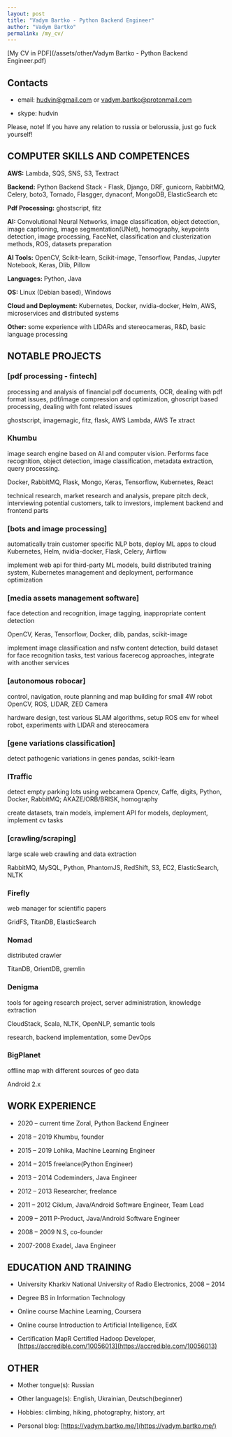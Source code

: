 ```yaml
---
layout: post
title: "Vadym Bartko - Python Backend Engineer"
author: "Vadym Bartko"
permalink: /my_cv/
---
```



[My CV in PDF](/assets/other/Vadym Bartko - Python Backend Engineer.pdf)


## Contacts
* email: [hudvin@gmail.com](hudvin@gmail.com) or [vadym.bartko@protonmail.com](vadym.bartko@protonmail.com)

* skype: hudvin



Please, note! If you have any relation to russia or belorussia, just go fuck yourself!


## COMPUTER SKILLS AND COMPETENCES
**AWS:**
Lambda, SQS, SNS, S3, Textract

**Backend:**
Python Backend Stack - Flask, Django, DRF, gunicorn, RabbitMQ, Celery,
boto3, Tornado, Flasgger, dynaconf, MongoDB, ElasticSearch etc

**Pdf Processing:**
ghostscript, fitz

**AI:**
Convolutional Neural Networks, image classification, object detection, image
captioning, image segmentation(UNet), homography, keypoints detection,
image processing, FaceNet, classification and clusterization methods, ROS,
datasets preparation

**AI Tools:**
OpenCV, Scikit-learn, Scikit-image, Tensorflow, Pandas, Jupyter Notebook,
Keras, Dlib, Pillow

**Languages:**
Python, Java

**OS:**
Linux (Debian based), Windows

**Cloud and Deployment:**
Kubernetes, Docker, nvidia-docker, Helm, AWS, microservices and distributed systems

**Other:**
some experience with LIDARs and stereocameras, R&D, basic language
processing



## NOTABLE PROJECTS
### [pdf processing - fintech]
processing and analysis of financial pdf documents, OCR, dealing with pdf
format issues, pdf/image compression and optimization, ghoscript based
processing, dealing with font related issues

ghostscript, imagemagic, fitz, flask, AWS Lambda, AWS Te xtract

### Khumbu
image search engine based on AI and computer vision. Performs face
recognition, object detection, image classification, metadata extraction, query
processing.

Docker, RabbitMQ, Flask, Mongo, Keras, Tensorflow, Kubernetes, React

technical research, market research and analysis, prepare pitch deck,
interviewing potential customers, talk to investors, implement backend and
frontend parts

### [bots and image processing]
automatically train customer specific NLP bots, deploy ML apps to cloud
Kubernetes, Helm, nvidia-docker, Flask, Celery, Airflow

implement web api for third-party ML models, build distributed training system, Kubernetes management and deployment, performance optimization

### [media assets management software]
face detection and recognition, image tagging, inappropriate content detection

OpenCV, Keras, Tensorflow, Docker, dlib, pandas, scikit-image

implement image classification and nsfw content detection, build dataset for
face recognition tasks, test various facerecog approaches, integrate with
another services

### [autonomous robocar]
control, navigation, route planning and map building for small 4W robot
OpenCV, ROS, LIDAR, ZED Camera

hardware design, test various SLAM algorithms, setup ROS env for wheel
robot, experiments with LIDAR and stereocamera

### [gene variations classification]
detect pathogenic variations in genes
pandas, scikit-learn

### ITraffic
detect empty parking lots using webcamera
Opencv, Caffe, digits, Python, Docker, RabbitMQ; AKAZE/ORB/BRISK,
homography

create datasets, train models, implement API for models, deployment,
implement cv tasks

### [crawling/scraping]
large scale web crawling and data extraction

RabbitMQ, MySQL, Python, PhantomJS, RedShift, S3, EC2, ElasticSearch,
NLTK

### Firefly
web manager for scientific papers

GridFS, TitanDB, ElasticSearch

### Nomad
distributed crawler

TitanDB, OrientDB, gremlin

### Denigma
tools for ageing research project, server administration, knowledge extraction

CloudStack, Scala, NLTK, OpenNLP, semantic tools

research, backend implementation, some DevOps

### BigPlanet
offline map with different sources of geo data

Android 2.x





## WORK EXPERIENCE
* 2020 – current time Zoral, Python Backend Engineer

* 2018 – 2019 Khumbu, founder

* 2015 – 2019 Lohika, Machine Learning Engineer

* 2014 – 2015 freelance(Python Engineer)

* 2013 – 2014 Codeminders, Java Engineer

* 2012 – 2013 Researcher, freelance

* 2011 – 2012 Ciklum, Java/Android Software Engineer, Team Lead

* 2009 – 2011 P-Product, Java/Android Software Engineer

* 2008 – 2009 N.S, co-founder

* 2007-2008 Exadel, Java Engineer


## EDUCATION AND TRAINING
* University Kharkiv National University of Radio Electronics, 2008 – 2014

* Degree BS in Information Technology

* Online course Machine Learning, Coursera

* Online course Introduction to Artificial Intelligence, EdX

* Certification MapR Certified Hadoop Developer, [https://accredible.com/10056013](https://accredible.com/10056013)

## OTHER
* Mother tongue(s): Russian

* Other language(s): English, Ukrainian, Deutsch(beginner)

* Hobbies: climbing, hiking, photography, history, art

* Personal blog: [https://vadym.bartko.me/](https://vadym.bartko.me/)

